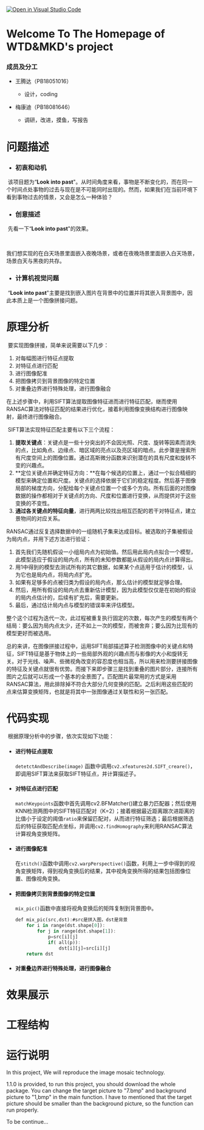 [![Open in Visual Studio Code](https://classroom.github.com/assets/open-in-vscode-f059dc9a6f8d3a56e377f745f24479a46679e63a5d9fe6f495e02850cd0d8118.svg)](https://classroom.github.com/online_ide?assignment_repo_id=6409816&assignment_repo_type=AssignmentRepo)

# Welcome To The Homepage of WTD&MKD's project

### 成员及分工

- 王腾达（PB18051016）
  * 设计，coding

- 梅康迪（PB18081646）
  * 调研，改进，摸鱼，写报告

# 问题描述

- ### 初衷和动机

​			该项目题为“**Look into past**"。从时间角度来看，事物是不断变化的，而在同一个时间点处事物的过去与现在是不可能同时出现的。然而，如果我们在当前环境下看到事物过去的情景，又会是怎么一种体验？

- ### 创意描述

​			先看一下“**Look into past**"的效果。

​			

​			我们想实现的在白天场景里面嵌入夜晚场景，或者在夜晚场景里面嵌入白天场景，场景白天与黑夜的共存。

- ### 计算机视觉问题

​			“**Look into past**"主要是找到嵌入图片在背景中的位置并将其嵌入背景图中，因此本质上是一个图像拼接问题。

# 原理分析

​	要实现图像拼接，简单来说需要以下几步：

1. 对每幅图进行特征点提取
2. 对特征点进行匹配
3. 进行图像配准
4. 把图像拷贝到背景图像的特定位置
5. 对重叠边界进行特殊处理，进行图像融合



​	在上述步骤中，利用SIFT算法提取图像特征进而进行特征匹配，继而使用RANSAC算法对特征匹配的结果进行优化，接着利用图像变换结构进行图像映射，最终进行图像融合。



​	SIFT算法实现特征匹配主要有以下三个流程：

1. **提取关键点**：关键点是一些十分突出的不会因光照、尺度、旋转等因素而消失的点，比如角点、边缘点、暗区域的亮点以及亮区域的暗点。此步骤是搜索所有尺度空间上的图像位置。通过高斯微分函数来识别潜在的具有尺度和旋转不变的兴趣点。
2. **定位关键点并确定特征方向：**在每个候选的位置上，通过一个拟合精细的模型来确定位置和尺度。关键点的选择依据于它们的稳定程度。然后基于图像局部的梯度方向，分配给每个关键点位置一个或多个方向。所有后面的对图像数据的操作都相对于关键点的方向、尺度和位置进行变换，从而提供对于这些变换的不变性。
3. **通过各关键点的特征向量**，进行两两比较找出相互匹配的若干对特征点，建立景物间的对应关系。



​	RANSAC通过反复选择数据中的一组随机子集来达成目标。被选取的子集被假设为局内点，并用下述方法进行验证：

1. 首先我们先随机假设一小组局内点为初始值。然后用此局内点拟合一个模型，此模型适应于假设的局内点，所有的未知参数都能从假设的局内点计算得出。
2. 用1中得到的模型去测试所有的其它数据，如果某个点适用于估计的模型，认为它也是局内点，将局内点扩充。
3. 如果有足够多的点被归类为假设的局内点，那么估计的模型就足够合理。
4. 然后，用所有假设的局内点去重新估计模型，因为此模型仅仅是在初始的假设的局内点估计的，后续有扩充后，需要更新。
5. 最后，通过估计局内点与模型的错误率来评估模型。	

​	整个这个过程为迭代一次，此过程被重复执行固定的次数，每次产生的模型有两个结局：要么因为局内点太少，还不如上一次的模型，而被舍弃；要么因为比现有的模型更好而被选用。



​	总的来讲，在图像拼接过程中，运用SIFT局部描述算子检测图像中的关键点和特征，SIFT特征是基于物体上的一些局部外观的兴趣点而与影像的大小和旋转无关。对于光线、噪声、些微视角改变的容忍度也相当高，所以用来检测要拼接图像的特征及关键点就很有优势。而接下来即步骤三是找到重叠的图片部分，连接所有图片之后就可以形成一个基本的全景图了。匹配图片最常用的方式是采用RANSAC算法，用此排除掉不符合大部分几何变换的匹配。之后利用这些匹配的点来估算变换矩阵，也就是将其中一张图像通过关联性和另一张匹配。

# 代码实现

​		根据原理分析中的步骤，依次实现如下功能：

- #### 进行特征点提取

  `detetctAndDescribe(image)` 函数中调用`cv2.xfeatures2d.SIFT_creare()`，即调用SIFT算法来获取SIFT特征点，并计算描述子。

- #### 对特征点进行匹配

  `matchKeypoints`函数中首先调用cv2.BFMatcher()建立暴力匹配器；然后使用KNN检测两图中的SIFT特征匹配对（K=2）；接着根据最近距离跟次进距离的比值小于设定的阈值`ratio`来保留匹配对，从而进行特征筛选；最后根据筛选后的特征获取匹配点坐标，并调用`cv2.findHomography`来利用RANSAC算法计算视角变换矩阵。

- #### 进行图像配准

  在`stitch()`函数中调用`cv2.warpPerspective()`函数，利用上一步中得到的视角变换矩阵，得到视角变换后的结果，其中视角变换所得的结果包括图像位置、图像视角变换。

- #### 把图像拷贝到背景图像的特定位置

  `mix_pic()`函数中直接将视角变换后的矩阵复制到背景图中。

  ```dart
  def mix_pic(src,dst):#src是拼入图，dst是背景
      for i in range(dst.shape[0]):
          for j in range(dst.shape[1]):
              p=src[i][j]
              if( all(p)): 
                  dst[i][j]=src[i][j]
      return dst
  ```

- #### 对重叠边界进行特殊处理，进行图像融合

  

# 效果展示



# 工程结构



# 运行说明





In this project, We will reproduce the image mosaic technology.

1.1.0 is provided, to run this project, you should download the whole package.
You can change the target picture to "7.bmp" and background picture to "1,bmp" in the main function. I have to mentioned that the target picture should be smaller than the background picture, so the function can run properly.

To be continue...


